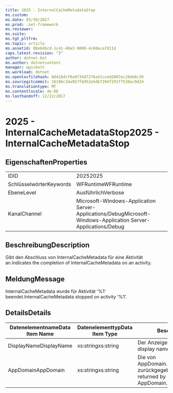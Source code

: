 ```yaml
---
title: 2025 - InternalCacheMetadataStop
ms.custom: 
ms.date: 03/30/2017
ms.prod: .net-framework
ms.reviewer: 
ms.suite: 
ms.tgt_pltfrm: 
ms.topic: article
ms.assetid: 88e6dbcd-1c41-40a3-9800-4c60eca7d11d
caps.latest.revision: "2"
author: dotnet-bot
ms.author: dotnetcontent
manager: wpickett
ms.workload: dotnet
ms.openlocfilehash: 8d416dcf0a9f34d7276a41cced2067ec28eb6c36
ms.sourcegitcommit: 16186c34a957fdd52e5db7294f291f7530ac9d24
ms.translationtype: MT
ms.contentlocale: de-DE
ms.lasthandoff: 12/22/2017
---
```

# <a name="2025---internalcachemetadatastop"></a><span data-ttu-id="6f2ec-102">2025 - InternalCacheMetadataStop</span><span class="sxs-lookup"><span data-stu-id="6f2ec-102">2025 - InternalCacheMetadataStop</span></span>
## <a name="properties"></a><span data-ttu-id="6f2ec-103">Eigenschaften</span><span class="sxs-lookup"><span data-stu-id="6f2ec-103">Properties</span></span>  
  
|||  
|-|-|  
|<span data-ttu-id="6f2ec-104">ID</span><span class="sxs-lookup"><span data-stu-id="6f2ec-104">ID</span></span>|<span data-ttu-id="6f2ec-105">2025</span><span class="sxs-lookup"><span data-stu-id="6f2ec-105">2025</span></span>|  
|<span data-ttu-id="6f2ec-106">Schlüsselwörter</span><span class="sxs-lookup"><span data-stu-id="6f2ec-106">Keywords</span></span>|<span data-ttu-id="6f2ec-107">WFRuntime</span><span class="sxs-lookup"><span data-stu-id="6f2ec-107">WFRuntime</span></span>|  
|<span data-ttu-id="6f2ec-108">Ebene</span><span class="sxs-lookup"><span data-stu-id="6f2ec-108">Level</span></span>|<span data-ttu-id="6f2ec-109">Ausführlich</span><span class="sxs-lookup"><span data-stu-id="6f2ec-109">Verbose</span></span>|  
|<span data-ttu-id="6f2ec-110">Kanal</span><span class="sxs-lookup"><span data-stu-id="6f2ec-110">Channel</span></span>|<span data-ttu-id="6f2ec-111">Microsoft-Windows-Application Server-Applications/Debug</span><span class="sxs-lookup"><span data-stu-id="6f2ec-111">Microsoft-Windows-Application Server-Applications/Debug</span></span>|  
  
## <a name="description"></a><span data-ttu-id="6f2ec-112">Beschreibung</span><span class="sxs-lookup"><span data-stu-id="6f2ec-112">Description</span></span>  
 <span data-ttu-id="6f2ec-113">Gibt den Abschluss von InternalCacheMetadata für eine Aktivität an.</span><span class="sxs-lookup"><span data-stu-id="6f2ec-113">Indicates the completion of InternalCacheMetadata on an activity.</span></span>  
  
## <a name="message"></a><span data-ttu-id="6f2ec-114">Meldung</span><span class="sxs-lookup"><span data-stu-id="6f2ec-114">Message</span></span>  
 <span data-ttu-id="6f2ec-115">InternalCacheMetadata wurde für Aktivität '%1' beendet.</span><span class="sxs-lookup"><span data-stu-id="6f2ec-115">InternalCacheMetadata stopped on activity '%1'.</span></span>  
  
## <a name="details"></a><span data-ttu-id="6f2ec-116">Details</span><span class="sxs-lookup"><span data-stu-id="6f2ec-116">Details</span></span>  
  
|<span data-ttu-id="6f2ec-117">Datenelementname</span><span class="sxs-lookup"><span data-stu-id="6f2ec-117">Data Item Name</span></span>|<span data-ttu-id="6f2ec-118">Datenelementtyp</span><span class="sxs-lookup"><span data-stu-id="6f2ec-118">Data Item Type</span></span>|<span data-ttu-id="6f2ec-119">Beschreibung</span><span class="sxs-lookup"><span data-stu-id="6f2ec-119">Description</span></span>|  
|--------------------|--------------------|-----------------|  
|<span data-ttu-id="6f2ec-120">DisplayName</span><span class="sxs-lookup"><span data-stu-id="6f2ec-120">DisplayName</span></span>|<span data-ttu-id="6f2ec-121">xs:string</span><span class="sxs-lookup"><span data-stu-id="6f2ec-121">xs:string</span></span>|<span data-ttu-id="6f2ec-122">Der Anzeigename der Aktivität.</span><span class="sxs-lookup"><span data-stu-id="6f2ec-122">The display name of the activity.</span></span>|  
|<span data-ttu-id="6f2ec-123">AppDomain</span><span class="sxs-lookup"><span data-stu-id="6f2ec-123">AppDomain</span></span>|<span data-ttu-id="6f2ec-124">xs:string</span><span class="sxs-lookup"><span data-stu-id="6f2ec-124">xs:string</span></span>|<span data-ttu-id="6f2ec-125">Die von AppDomain.CurrentDomain.FriendlyName zurückgegebene Zeichenfolge.</span><span class="sxs-lookup"><span data-stu-id="6f2ec-125">The string returned by AppDomain.CurrentDomain.FriendlyName.</span></span>|
